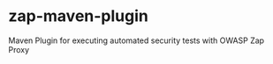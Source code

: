 zap-maven-plugin
================

Maven Plugin for executing automated security tests with OWASP Zap Proxy
